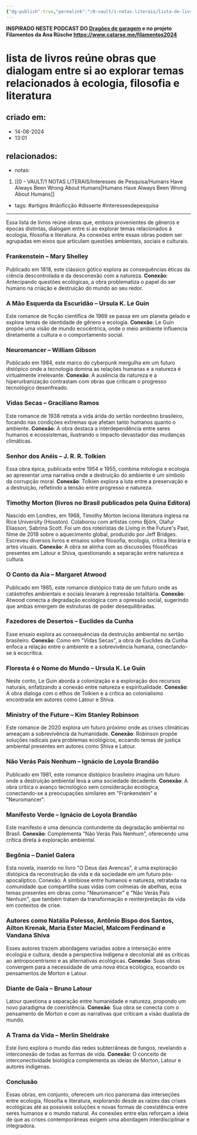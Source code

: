 ```yaml
---
{"dg-publish":true,"permalink":"/0-vault/1-notas-literais/lista-de-livros-reune-obras-que-dialogam-entre-si-ao-explorar-temas-relacionados-a-ecologia-filosofia-e-literatura/","tags":["artigos","nãoficção","disserte","interessesdepesquisa"],"dgHomeLink":true,"dgShowLocalGraph":true,"dgShowFileTree":true,"noteIcon":""}
---
```


**INSPIRADO NESTE PODCAST DO [Dragões de garagem](http://dragoesdegaragem.com/podcast/dragoes-de-garagem/literatura-e-mudancas-climaticas-dragoes-de-garagem-297/) e no projeto Filamentos da Ana Rüsche https://www.catarse.me/filamentos2024**

# lista de livros reúne obras que dialogam entre si ao explorar temas relacionados à ecologia, filosofia e literatura

## criado em: 
- 14-08-2024
- 13:01
## relacionados:
- notas:
1. [[0 - VAULT/1 NOTAS LITERAIS/Interesses de Pesquisa/Humans Have Always Been Wrong About Humans\|Humans Have Always Been Wrong About Humans]]
- tags: #artigos #nãoficção #disserte #interessesdepesquisa
---

Essa lista de livros reúne obras que, embora provenientes de gêneros e épocas distintas, dialogam entre si ao explorar temas relacionados à ecologia, filosofia e literatura. As conexões entre essas obras podem ser agrupadas em eixos que articulam questões ambientais, sociais e culturais.

### Frankenstein – Mary Shelley
Publicado em 1818, este clássico gótico explora as consequências éticas da ciência descontrolada e da desconexão com a natureza. **Conexão**: Antecipando questões ecológicas, a obra problematiza o papel do ser humano na criação e destruição do mundo ao seu redor.

### A Mão Esquerda da Escuridão – Ursula K. Le Guin
Este romance de ficção científica de 1969 se passa em um planeta gelado e explora temas de identidade de gênero e ecologia. **Conexão**: Le Guin propõe uma visão de mundo ecocêntrica, onde o meio ambiente influencia diretamente a cultura e o comportamento social.

### Neuromancer – William Gibson
Publicado em 1984, este marco do cyberpunk mergulha em um futuro distópico onde a tecnologia domina as relações humanas e a natureza é virtualmente irrelevante. **Conexão**: A ausência da natureza e a hiperurbanização contrastam com obras que criticam o progresso tecnológico desenfreado.

### Vidas Secas – Graciliano Ramos
Este romance de 1938 retrata a vida árida do sertão nordestino brasileiro, focando nas condições extremas que afetam tanto humanos quanto o ambiente. **Conexão**: A obra destaca a interdependência entre seres humanos e ecossistemas, ilustrando o impacto devastador das mudanças climáticas.

### Senhor dos Anéis – J. R. R. Tolkien
Essa obra épica, publicada entre 1954 e 1955, combina mitologia e ecologia ao apresentar uma narrativa onde a destruição do ambiente é um símbolo da corrupção moral. **Conexão**: Tolkien explora a luta entre a preservação e a destruição, refletindo a tensão entre progresso e natureza.

### Timothy Morton (livros no Brasil publicados pela Quina Editora)
Nascido em Londres, em 1968, Timothy Morton leciona literatura inglesa na Rice University (Houston). Colaborou com artistas como Björk, Olafur Eliasson, Sabrina Scott. Foi um dos roteiristas de Living in the Future's Past, filme de 2018 sobre o aquecimento global, produzido por Jeff Bridges. Escreveu diversos livros e ensaios sobre filosofia, ecologia, crítica literária e artes visuais. **Conexão**: A obra se alinha com as discussões filosóficas presentes em Latour e Shiva, questionando a separação entre natureza e cultura.

### O Conto da Aia – Margaret Atwood
Publicado em 1985, este romance distópico trata de um futuro onde as catástrofes ambientais e sociais levaram à repressão totalitária. **Conexão**: Atwood conecta a degradação ecológica com a opressão social, sugerindo que ambas emergem de estruturas de poder desequilibradas.

### Fazedores de Desertos – Euclides da Cunha
Esse ensaio explora as consequências da destruição ambiental no sertão brasileiro. **Conexão**: Como em "Vidas Secas", a obra de Euclides da Cunha enfoca a relação entre o ambiente e a sobrevivência humana, conectando-se à ecocrítica.

### Floresta é o Nome do Mundo – Ursula K. Le Guin
Neste conto, Le Guin aborda a colonização e a exploração dos recursos naturais, enfatizando a conexão entre natureza e espiritualidade. **Conexão**: A obra dialoga com o ethos de Tolkien e a crítica ao colonialismo encontrada em autores como Latour e Shiva.

### Ministry of the Future – Kim Stanley Robinson
Este romance de 2020 explora um futuro próximo onde as crises climáticas ameaçam a sobrevivência da humanidade. **Conexão**: Robinson propõe soluções radicais para problemas ecológicos, ecoando temas de justiça ambiental presentes em autores como Shiva e Latour.

### Não Verás País Nenhum – Ignácio de Loyola Brandão
Publicado em 1981, este romance distópico brasileiro imagina um futuro onde a destruição ambiental leva a uma sociedade decadente. **Conexão**: A obra critica o avanço tecnológico sem consideração ecológica, conectando-se a preocupações similares em "Frankenstein" e "Neuromancer".

### Manifesto Verde – Ignácio de Loyola Brandão
Este manifesto é uma denúncia contundente da degradação ambiental no Brasil. **Conexão**: Complementa "Não Verás País Nenhum", oferecendo uma crítica direta à exploração ambiental.

### Begônia – Daniel Galera
Esta novela, inserido no livro "O Deus das Avencas", é uma exploração distópica da reconstrução da vida e da sociedade em um futuro pós-apocalíptico. Conexão: A simbiose entre humanos e natureza, retratada na comunidade que compartilha suas vidas com colmeias de abelhas, ecoa temas presentes em obras como "Neuromancer" e "Não Verás País Nenhum", que também tratam da transformação e reinterpretação da vida em contextos de crise.

### Autores como Natália Polesso, Antônio Bispo dos Santos, Ailton Krenak, Maria Ester Maciel, Malcom Ferdinand e Vandana Shiva
Esses autores trazem abordagens variadas sobre a interseção entre ecologia e cultura, desde a perspectiva indígena e decolonial até as críticas ao antropocentrismo e as alternativas ecológicas. **Conexão**: Suas obras convergem para a necessidade de uma nova ética ecológica, ecoando os pensamentos de Morton e Latour.

### Diante de Gaia – Bruno Latour
Latour questiona a separação entre humanidade e natureza, propondo um novo paradigma de coexistência. **Conexão**: Sua obra se conecta com o pensamento de Morton e com as narrativas que criticam a visão dualista de mundo.

### A Trama da Vida – Merlin Sheldrake
Este livro explora o mundo das redes subterrâneas de fungos, revelando a interconexão de todas as formas de vida. **Conexão**: O conceito de interconectividade biológica complementa as ideias de Morton, Latour e autores indígenas.

### Conclusão
Essas obras, em conjunto, oferecem um rico panorama das interseções entre ecologia, filosofia e literatura, explorando desde as raízes das crises ecológicas até as possíveis soluções e novas formas de coexistência entre seres humanos e o mundo natural. As conexões entre elas reforçam a ideia de que as crises contemporâneas exigem uma abordagem interdisciplinar e integradora.